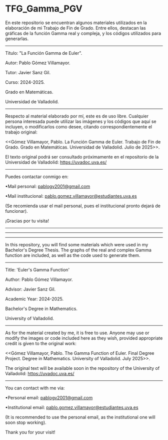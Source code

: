 # TFG_Gamma_PGV

En este repositorio se encuentran algunos materiales utilizados en la elaboración de mi Trabajo de Fin de Grado.
Entre ellos, destacan las gráficas de la función Gamma real y compleja, y los códigos utilizados para generarlas.

-----------------------------------------------------------------

Título: "La Función Gamma de Euler".

Autor: Pablo Gómez Villamayor.

Tutor: Javier Sanz Gil.

Curso: 2024-2025.


Grado en Matemáticas.

Universidad de Valladolid.

-----------------------------------------------------------------

Respecto al material elaborado por mí, este es de uso libre. Cualquier persona interesada puede utilizar las imágenes y los códigos que aquí se incluyen, o modificarlos como desee, citando correspondientemente el trabajo original:  

<<Gómez Villamayor, Pablo. La Función Gamma de Euler. Trabajo de Fin de Grado. Grado en Matemáticas. Universidad de Valladolid. Julio de 2025>>. 


El texto original podrá ser consultado próximamente en el repositorio de la Universidad de Valladolid: https://uvadoc.uva.es/

-----------------------------------------------------------------

Puedes contactar conmigo en:

•Mail personal:        pablogv2001@gmail.com

•Mail institucional:   pablo.gomez.villamayor@estudiantes.uva.es 

(Se recomienda usar el mail personal, pues el institucional pronto dejará de funcionar).


¡Gracias por tu visita!


_________________________________________________________________
_________________________________________________________________
_________________________________________________________________


In this repository, you will find some materials which were used in my Bachelor's Degree Thesis. 
The graphs of the real and complex Gamma function are included, as well as the code used to generate them.

-----------------------------------------------------------------

Title: 'Euler's Gamma Function'

Author: Pablo Gómez Villamayor.

Advisor: Javier Sanz Gil.

Academic Year: 2024-2025.


Bachelor's Degree in Mathematics.

University of Valladolid.

-----------------------------------------------------------------

As for the material created by me, it is free to use. Anyone may use or modify the images or code included here as they wish, provided appropriate credit is given to the original work: 

<<Gómez Villamayor, Pablo. The Gamma Function of Euler. Final Degree Project. Degree in Mathematics. University of Valladolid. July 2025>>.


The original text will be available soon in the repository of the University of Valladolid: https://uvadoc.uva.es/

-----------------------------------------------------------------

You can contact with me via:

•Personal email:       pablogv2001@gmail.com

•Institutional email:  pablo.gomez.villamayor@estudiantes.uva.es

(It is recommended to use the personal email, as the institutional one will soon stop working).


Thank you for your visit!
